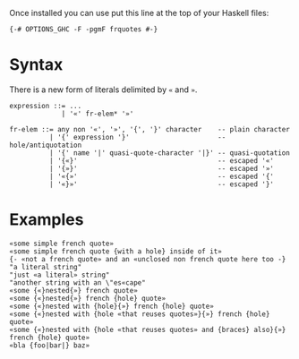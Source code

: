 Once installed you can use put this line at the top of your Haskell files:

    {-# OPTIONS_GHC -F -pgmF frquotes #-}


Syntax
======

There is a new form of literals delimited by `«` and `»`.

    expression ::= ...
                 | '«' fr-elem* '»'

    fr-elem ::= any non '«', '»', '{', '}' character    -- plain character
              | '{' expression '}'                      -- hole/antiquotation
              | '{' name '|' quasi-quote-character '|}' -- quasi-quotation
              | '{«}'                                   -- escaped '«'
              | '{»}'                                   -- escaped '»'
              | '«{»'                                   -- escaped '{'
              | '«}»'                                   -- escaped '}'


Examples
========

    «some simple french quote»
    «some simple french quote {with a hole} inside of it»
    {- «not a french quote» and an «unclosed non french quote here too -} "a literal string"
    "just «a literal» string"
    "another string with an \"es«cape"
    «some {«}nested{»} french quote»
    «some {«}nested{»} french {hole} quote»
    «some {«}nested with {hole}{»} french {hole} quote»
    «some {«}nested with {hole «that reuses quotes»}{»} french {hole} quote»
    «some {«}nested with {hole «that reuses quotes» and {braces} also}{»} french {hole} quote»
    «bla {foo|bar|} baz»

